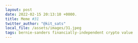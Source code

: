 ```yaml
---
layout: post
date: 2022-02-15 20:13:10 +0000.
title: Meme #31
twitter_author: "@kit_sats"
local_file: /assets/images/31.jpeg
tags: bernie-sanders financially-independent crypto value
---
```

